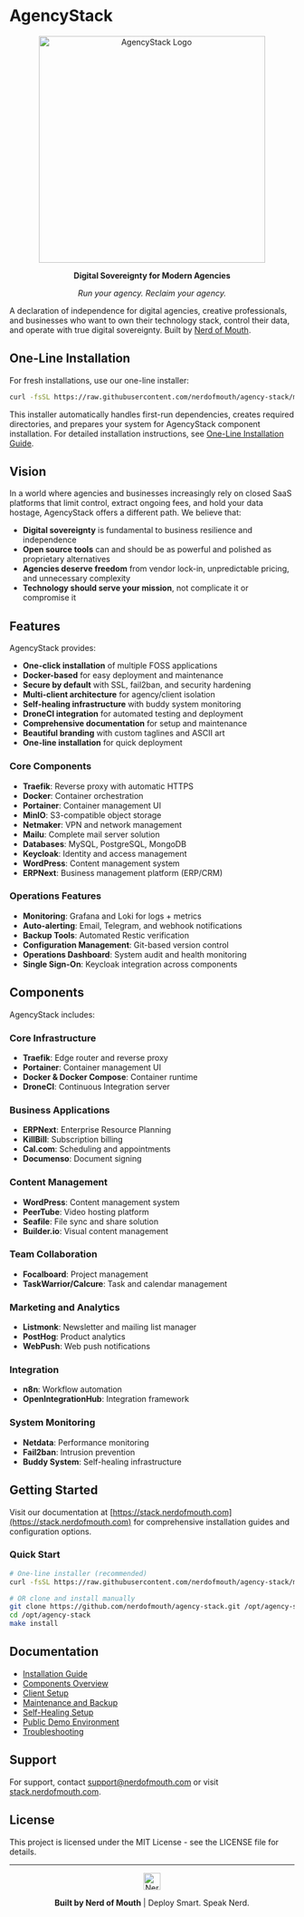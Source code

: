 # AgencyStack

<div align="center">
  <img src="images/AgencyStack-logo.png" alt="AgencyStack Logo" width="400">
  <p><strong>Digital Sovereignty for Modern Agencies</strong></p>
  <p><em>Run your agency. Reclaim your agency.</em></p>
</div>

A declaration of independence for digital agencies, creative professionals, and businesses who want to own their technology stack, control their data, and operate with true digital sovereignty. Built by [Nerd of Mouth](https://stack.nerdofmouth.com).

## One-Line Installation

For fresh installations, use our one-line installer:

```bash
curl -fsSL https://raw.githubusercontent.com/nerdofmouth/agency-stack/main/scripts/install.sh | sudo bash
```

This installer automatically handles first-run dependencies, creates required directories, and prepares your system for AgencyStack component installation. For detailed installation instructions, see [One-Line Installation Guide](docs/pages/one_line_install.md).

## Vision

In a world where agencies and businesses increasingly rely on closed SaaS platforms that limit control, extract ongoing fees, and hold your data hostage, AgencyStack offers a different path. We believe that:

- **Digital sovereignty** is fundamental to business resilience and independence
- **Open source tools** can and should be as powerful and polished as proprietary alternatives
- **Agencies deserve freedom** from vendor lock-in, unpredictable pricing, and unnecessary complexity
- **Technology should serve your mission**, not complicate it or compromise it

## Features

AgencyStack provides:
- **One-click installation** of multiple FOSS applications
- **Docker-based** for easy deployment and maintenance
- **Secure by default** with SSL, fail2ban, and security hardening
- **Multi-client architecture** for agency/client isolation
- **Self-healing infrastructure** with buddy system monitoring
- **DroneCI integration** for automated testing and deployment
- **Comprehensive documentation** for setup and maintenance
- **Beautiful branding** with custom taglines and ASCII art
- **One-line installation** for quick deployment

### Core Components
- **Traefik**: Reverse proxy with automatic HTTPS
- **Docker**: Container orchestration
- **Portainer**: Container management UI
- **MinIO**: S3-compatible object storage
- **Netmaker**: VPN and network management
- **Mailu**: Complete mail server solution
- **Databases**: MySQL, PostgreSQL, MongoDB
- **Keycloak**: Identity and access management
- **WordPress**: Content management system
- **ERPNext**: Business management platform (ERP/CRM)

### Operations Features
- **Monitoring**: Grafana and Loki for logs + metrics
- **Auto-alerting**: Email, Telegram, and webhook notifications
- **Backup Tools**: Automated Restic verification
- **Configuration Management**: Git-based version control
- **Operations Dashboard**: System audit and health monitoring
- **Single Sign-On**: Keycloak integration across components

## Components

AgencyStack includes:

### Core Infrastructure
- **Traefik**: Edge router and reverse proxy
- **Portainer**: Container management UI
- **Docker & Docker Compose**: Container runtime
- **DroneCI**: Continuous Integration server

### Business Applications
- **ERPNext**: Enterprise Resource Planning
- **KillBill**: Subscription billing
- **Cal.com**: Scheduling and appointments
- **Documenso**: Document signing

### Content Management
- **WordPress**: Content management system
- **PeerTube**: Video hosting platform
- **Seafile**: File sync and share solution
- **Builder.io**: Visual content management

### Team Collaboration
- **Focalboard**: Project management
- **TaskWarrior/Calcure**: Task and calendar management

### Marketing and Analytics
- **Listmonk**: Newsletter and mailing list manager
- **PostHog**: Product analytics
- **WebPush**: Web push notifications

### Integration
- **n8n**: Workflow automation
- **OpenIntegrationHub**: Integration framework

### System Monitoring
- **Netdata**: Performance monitoring
- **Fail2ban**: Intrusion prevention
- **Buddy System**: Self-healing infrastructure

## Getting Started

Visit our documentation at [https://stack.nerdofmouth.com](https://stack.nerdofmouth.com) for comprehensive installation guides and configuration options.

### Quick Start

```bash
# One-line installer (recommended)
curl -fsSL https://raw.githubusercontent.com/nerdofmouth/agency-stack/main/scripts/install.sh | sudo bash

# OR clone and install manually
git clone https://github.com/nerdofmouth/agency-stack.git /opt/agency-stack
cd /opt/agency-stack
make install
```

## Documentation

- [Installation Guide](https://stack.nerdofmouth.com/pages/installation.html)
- [Components Overview](https://stack.nerdofmouth.com/pages/components.html)
- [Client Setup](https://stack.nerdofmouth.com/pages/client-setup.html)
- [Maintenance and Backup](https://stack.nerdofmouth.com/pages/maintenance.html)
- [Self-Healing Setup](https://stack.nerdofmouth.com/pages/self-healing.html)
- [Public Demo Environment](https://stack.nerdofmouth.com/pages/demo-setup.html)
- [Troubleshooting](https://stack.nerdofmouth.com/pages/troubleshooting.html)

## Support

For support, contact [support@nerdofmouth.com](mailto:support@nerdofmouth.com) or visit [stack.nerdofmouth.com](https://stack.nerdofmouth.com).

## License

This project is licensed under the MIT License - see the LICENSE file for details.

---

<div align="center">
  <img src="docs/images/NerdofMouth-logo.png" alt="Nerd of Mouth" height="30">
  <p><strong>Built by Nerd of Mouth</strong> | Deploy Smart. Speak Nerd.</p>
</div>
